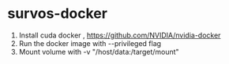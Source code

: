# survos-docker

1. Install cuda docker , https://github.com/NVIDIA/nvidia-docker
2. Run the docker image with --privileged flag
3. Mount volume with -v "/host/data:/target/mount"
